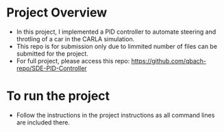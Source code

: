 # Project Overview
- In this project, I implemented a PID controller to automate steering and throtling of a car in the CARLA simulation.
- This repo is for submission only due to limmited number of files can be submitted for the project.
- For full project, please access this repo: https://github.com/qbach-repo/SDE-PID-Controller


# To run the project
- Follow the instructions in the project instructions as all command lines are included there.
